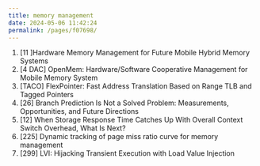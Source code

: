 ```yaml
---
title: memory management
date: 2024-05-06 11:42:24
permalink: /pages/f07698/
---
```


1. [11 ]Hardware Memory Management for Future Mobile Hybrid Memory Systems
2. [4 DAC] OpenMem: Hardware/Software Cooperative Management for Mobile Memory System
3. [TACO] FlexPointer: Fast Address Translation Based on Range TLB and Tagged Pointers
4. [26] Branch Prediction Is Not a Solved Problem: Measurements, Opportunities, and Future Directions
5. [12] When Storage Response Time Catches Up With Overall Context Switch Overhead, What Is Next?
6. [225] Dynamic tracking of page miss ratio curve for memory management
7. [299] LVI: Hijacking Transient Execution with Load Value Injection
